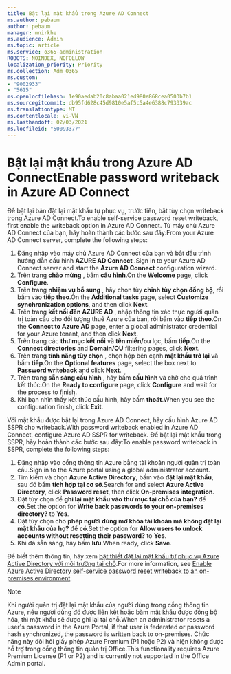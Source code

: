 ```yaml
---
title: Bật lại mật khẩu trong Azure AD Connect
ms.author: pebaum
author: pebaum
manager: mnirkhe
ms.audience: Admin
ms.topic: article
ms.service: o365-administration
ROBOTS: NOINDEX, NOFOLLOW
localization_priority: Priority
ms.collection: Adm_O365
ms.custom:
- "9002933"
- "5615"
ms.openlocfilehash: 1e90aedab20c8abaa021ed980e868cea0503b7b1
ms.sourcegitcommit: db95fd628c45d9810e5af5c5a4e6388c793339ac
ms.translationtype: MT
ms.contentlocale: vi-VN
ms.lasthandoff: 02/03/2021
ms.locfileid: "50093377"
---
```

# <a name="enable-password-writeback-in-azure-ad-connect"></a><span data-ttu-id="b2ead-102">Bật lại mật khẩu trong Azure AD Connect</span><span class="sxs-lookup"><span data-stu-id="b2ead-102">Enable password writeback in Azure AD Connect</span></span>

<span data-ttu-id="b2ead-103">Để bật lại bản đặt lại mật khẩu tự phục vụ, trước tiên, bật tùy chọn writeback trong Azure AD Connect.</span><span class="sxs-lookup"><span data-stu-id="b2ead-103">To enable self-service password reset writeback, first enable the writeback option in Azure AD Connect.</span></span> <span data-ttu-id="b2ead-104">Từ máy chủ Azure AD Connect của bạn, hãy hoàn thành các bước sau đây:</span><span class="sxs-lookup"><span data-stu-id="b2ead-104">From your Azure AD Connect server, complete the following steps:</span></span>

1. <span data-ttu-id="b2ead-105">Đăng nhập vào máy chủ Azure AD Connect của bạn và bắt đầu trình hướng dẫn cấu hình **AZURE AD Connect** .</span><span class="sxs-lookup"><span data-stu-id="b2ead-105">Sign in to your Azure AD Connect server and start the **Azure AD Connect** configuration wizard.</span></span>
2. <span data-ttu-id="b2ead-106">Trên trang **chào mừng** , bấm **cấu hình**.</span><span class="sxs-lookup"><span data-stu-id="b2ead-106">On the **Welcome** page, click **Configure**.</span></span>
3. <span data-ttu-id="b2ead-107">Trên trang **nhiệm vụ bổ sung** , hãy chọn tùy **chỉnh tùy chọn đồng bộ**, rồi bấm vào **tiếp theo**.</span><span class="sxs-lookup"><span data-stu-id="b2ead-107">On the **Additional tasks** page, select **Customize synchronization options**, and then click **Next**.</span></span>
4. <span data-ttu-id="b2ead-108">Trên trang **kết nối đến AZURE AD** , nhập thông tin xác thực người quản trị toàn cầu cho đối tượng thuê Azure của bạn, rồi bấm vào **tiếp theo**.</span><span class="sxs-lookup"><span data-stu-id="b2ead-108">On the **Connect to Azure AD** page, enter a global administrator credential for your Azure tenant, and then click **Next**.</span></span>
5. <span data-ttu-id="b2ead-109">Trên trang các **thư mục kết nối** và **tên miền/ou** lọc, bấm **tiếp**.</span><span class="sxs-lookup"><span data-stu-id="b2ead-109">On the **Connect directories** and **Domain/OU** filtering pages, click **Next**.</span></span>
6. <span data-ttu-id="b2ead-110">Trên trang **tính năng tùy chọn** , chọn hộp bên cạnh **mật khẩu trở lại** và bấm **tiếp**.</span><span class="sxs-lookup"><span data-stu-id="b2ead-110">On the **Optional features** page, select the box next to **Password writeback** and click **Next**.</span></span>
7. <span data-ttu-id="b2ead-111">Trên trang **sẵn sàng cấu hình** , hãy bấm **cấu hình** và chờ cho quá trình kết thúc.</span><span class="sxs-lookup"><span data-stu-id="b2ead-111">On the **Ready to configure** page, click **Configure** and wait for the process to finish.</span></span>
8. <span data-ttu-id="b2ead-112">Khi bạn nhìn thấy kết thúc cấu hình, hãy bấm **thoát**.</span><span class="sxs-lookup"><span data-stu-id="b2ead-112">When you see the configuration finish, click **Exit**.</span></span>

<span data-ttu-id="b2ead-113">Với mật khẩu được bật lại trong Azure AD Connect, hãy cấu hình Azure AD SSPR cho writeback.</span><span class="sxs-lookup"><span data-stu-id="b2ead-113">With password writeback enabled in Azure AD Connect, configure Azure AD SSPR for writeback.</span></span>  <span data-ttu-id="b2ead-114">Để bật lại mật khẩu trong SSPR, hãy hoàn thành các bước sau đây:</span><span class="sxs-lookup"><span data-stu-id="b2ead-114">To enable password writeback in SSPR, complete the following steps:</span></span>

1. <span data-ttu-id="b2ead-115">Đăng nhập vào cổng thông tin Azure bằng tài khoản người quản trị toàn cầu.</span><span class="sxs-lookup"><span data-stu-id="b2ead-115">Sign in to the Azure portal using a global administrator account.</span></span>
2. <span data-ttu-id="b2ead-116">Tìm kiếm và chọn **Azure Active Directory**, bấm vào **đặt lại mật khẩu**, sau đó bấm **tích hợp tại cơ sở**.</span><span class="sxs-lookup"><span data-stu-id="b2ead-116">Search for and select **Azure Active Directory**, click **Password reset**, then click **On-premises integration**.</span></span>
3. <span data-ttu-id="b2ead-117">Đặt tùy chọn để **ghi lại mật khẩu vào thư mục tại chỗ của bạn?** để **có**.</span><span class="sxs-lookup"><span data-stu-id="b2ead-117">Set the option for **Write back passwords to your on-premises directory?** to **Yes**.</span></span>
4. <span data-ttu-id="b2ead-118">Đặt tùy chọn cho **phép người dùng mở khóa tài khoản mà không đặt lại mật khẩu của họ?** để **có**.</span><span class="sxs-lookup"><span data-stu-id="b2ead-118">Set the option for **Allow users to unlock accounts without resetting their password?** to **Yes**.</span></span>
5. <span data-ttu-id="b2ead-119">Khi đã sẵn sàng, hãy bấm **lưu**.</span><span class="sxs-lookup"><span data-stu-id="b2ead-119">When ready, click **Save**.</span></span>

<span data-ttu-id="b2ead-120">Để biết thêm thông tin, hãy xem [bật thiết đặt lại mật khẩu tự phục vụ Azure Active Directory với môi trường tại chỗ](https://docs.microsoft.com/azure/active-directory/authentication/tutorial-enable-sspr-writeback).</span><span class="sxs-lookup"><span data-stu-id="b2ead-120">For more information, see [Enable Azure Active Directory self-service password reset writeback to an on-premises environment](https://docs.microsoft.com/azure/active-directory/authentication/tutorial-enable-sspr-writeback).</span></span>

> [!NOTE]
>  <span data-ttu-id="b2ead-121">Khi người quản trị đặt lại mật khẩu của người dùng trong cổng thông tin Azure, nếu người dùng đó được liên kết hoặc băm mật khẩu được đồng bộ hóa, thì mật khẩu sẽ được ghi lại tại chỗ.</span><span class="sxs-lookup"><span data-stu-id="b2ead-121">When an administrator resets a user's password in the Azure Portal, if that user is federated or password hash synchronized, the password is written back to on-premises.</span></span> <span data-ttu-id="b2ead-122">Chức năng này đòi hỏi giấy phép Azure Premium (P1 hoặc P2) và hiện không được hỗ trợ trong cổng thông tin quản trị Office.</span><span class="sxs-lookup"><span data-stu-id="b2ead-122">This functionality requires Azure Premium License (P1 or P2) and is currently not supported in the Office Admin portal.</span></span>
